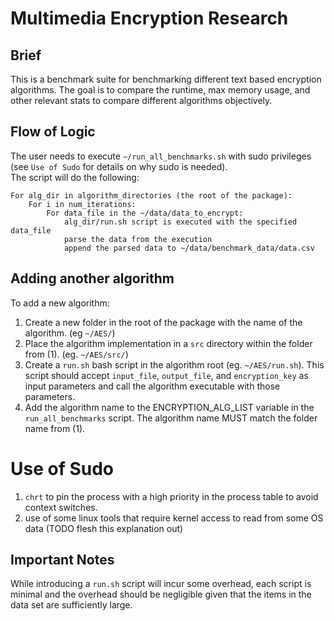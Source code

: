 # Multimedia Encryption Research
## Brief
This is a benchmark suite for benchmarking different text based encryption algorithms. The goal is to compare the runtime, max memory usage, and other relevant stats to compare different algorithms objectively.

## Flow of Logic
The user needs to execute `~/run_all_benchmarks.sh` with sudo privileges (see `Use of Sudo` for details on why sudo is needed).</br>
The script will do the following:
```
For alg_dir in algorithm_directories (the root of the package):
    For i in num_iterations:
        For data_file in the ~/data/data_to_encrypt:
            alg_dir/run.sh script is executed with the specified data_file
            parse the data from the execution
            append the parsed data to ~/data/benchmark_data/data.csv 
```

## Adding another algorithm
To add a new algorithm:
1. Create a new folder in the root of the package with the name of the algorithm. (eg `~/AES/`)
2. Place the algorithm implementation in a `src` directory within the folder from (1). (eg. `~/AES/src/`)
3. Create a `run.sh` bash script in the algorithm root (eg. `~/AES/run.sh`). This script should accept `input_file`, `output_file`, and `encryption_key` as input parameters and call the algorithm executable with those parameters.
4. Add the algorithm name to the ENCRYPTION_ALG_LIST variable in the `run_all_benchmarks` script. The algorithm name MUST match the folder name from (1).

# Use of Sudo
1. `chrt` to pin the process with a high priority in the process table to avoid context switches.
2. use of some linux tools that require kernel access to read from some OS data (TODO flesh this explanation out)

## Important Notes
While introducing a `run.sh` script will incur some overhead, each script is minimal and the overhead should be negligible given that the items in the data set are sufficiently large.